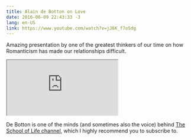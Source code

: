 ```yaml
---
title: Alain de Botton on Love
date: 2016-06-09 22:43:33 -3
lang: en-US
link: https://www.youtube.com/watch?v=jJ6K_f7oSdg
---
```


Amazing presentation by one of the greatest thinkers of our time on how Romanticism has made our relationships difficult.

<div class="video-container">
  <iframe src="https://www.youtube.com/embed/jJ6K_f7oSdg" allowfullscreen></iframe>
</div>

De Botton is one of the minds (and sometimes also the voice) behind [The School of Life channel](https://www.youtube.com/theschooloflifetv), which I highly recommend you to subscribe to.
